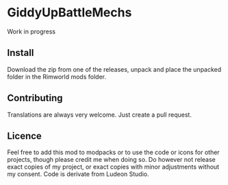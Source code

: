 # GiddyUpBattleMechs
Work in progress

## Install
Download the zip from one of the releases, unpack and place the unpacked folder in the Rimworld mods folder. 

## Contributing
Translations are always very welcome. Just create a pull request.

## Licence
Feel free to add this mod to modpacks or to use the code or icons for other projects, though please credit me when doing so. 
Do however not release exact copies of my project, or exact copies with minor adjustments without my consent.
Code is derivate from Ludeon Studio.
